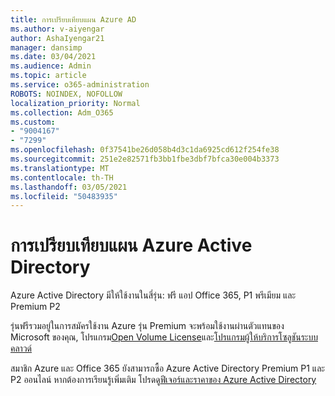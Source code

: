 ```yaml
---
title: การเปรียบเทียบแผน Azure AD
ms.author: v-aiyengar
author: AshaIyengar21
manager: dansimp
ms.date: 03/04/2021
ms.audience: Admin
ms.topic: article
ms.service: o365-administration
ROBOTS: NOINDEX, NOFOLLOW
localization_priority: Normal
ms.collection: Adm_O365
ms.custom:
- "9004167"
- "7299"
ms.openlocfilehash: 0f37541be26d058b4d3c1da6925cd612f254fe38
ms.sourcegitcommit: 251e2e82571fb3bb1fbe3dbf7bfca30e004b3373
ms.translationtype: MT
ms.contentlocale: th-TH
ms.lasthandoff: 03/05/2021
ms.locfileid: "50483935"
---
```

# <a name="azure-active-directory-plans-comparison"></a>การเปรียบเทียบแผน Azure Active Directory

Azure Active Directory มีให้ใช้งานในสี่รุ่น: ฟรี แอป Office 365, P1 พรีเมียม และ Premium P2

รุ่นฟรีรวมอยู่ในการสมัครใช้งาน Azure รุ่น Premium จะพร้อมใช้งานผ่านตัวแทนของ Microsoft ของคุณ, โปรแกรม[Open Volume License](https://go.microsoft.com/fwlink/?linkid=2110873)และ[โปรแกรมผู้ให้บริการโซลูชันระบบคลาวด์](https://go.microsoft.com/fwlink/?LinkId=614968&clcid=0x409)

สมาชิก Azure และ Office 365 ยังสามารถซื้อ Azure Active Directory Premium P1 และ P2 ออนไลน์ หากต้องการเรียนรู้เพิ่มเติม โปรดดู[ฟีเจอร์และราคาของ Azure Active Directory](https://go.microsoft.com/fwlink/?linkid=2081447)
